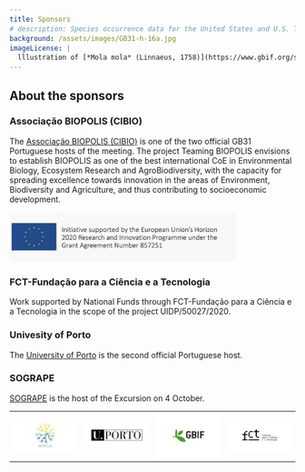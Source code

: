 ```yaml
---
title: Sponsors
# description: Species occurrence data for the United States and U.S. Territories.
background: /assets/images/GB31-h-16a.jpg
imageLicense: |
  lllustration of [*Mola mola* (Linnaeus, 1758)](https://www.gbif.org/species/5213725) from A history of Scandinavian fishes. Stockholm, 1892 via the [Biodiversity Heritage Library](https://flic.kr/p/fJ2w5W)
---
```


## About the sponsors  

### Associação BIOPOLIS (CIBIO)
The [Associação BIOPOLIS (CIBIO)](https://www.biopolis.pt/) is one of the two official GB31 Portuguese hosts of the meeting. The project Teaming BIOPOLIS envisions to establish BIOPOLIS as one of the best international CoE in Environmental Biology, Ecosystem Research and AgroBiodiversity, with the capacity for spreading excellence towards innovation in the areas of Environment, Biodiversity and Agriculture, and thus contributing to socioeconomic development. 

[<img src="/assets/images/BIOPOLIS-Teaming.jpg" width="400px">](https://www.biopolis.pt/)

### FCT-Fundação para a Ciência e a Tecnologia 
Work supported by National Funds through FCT-Fundação para a Ciência e a Tecnologia in the scope of the project UIDP/50027/2020. 

### Univesity of Porto
The [University of Porto](https://www.up.pt/) is the second official Portuguese host. 


### SOGRAPE
[SOGRAPE](https://sogrape.com/) is the host of the Excursion on 4 October. 

|   |   |   |   |
|---|---|---|---|
| [<img src="/assets/images/Biopolis_Logo_transparent_MAIN.gif" width="200px">](https://www.biopolis.pt) | [<img src="/assets/images/UP.png" width="200px">](https://www.up.pt) | [<img src="/assets/images/gbif-s.png" width="200px">](https://www.gbif.org) | [<img src="/assets/images/FCT.jpg" width="200px">](https://www.fct.pt/) |




